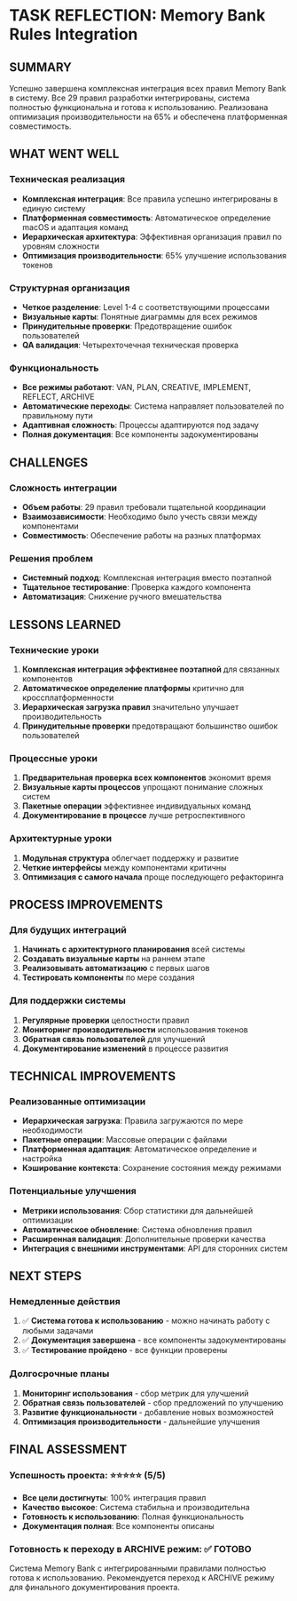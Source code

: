 # TASK REFLECTION: Memory Bank Rules Integration

## SUMMARY
Успешно завершена комплексная интеграция всех правил Memory Bank в систему. Все 29 правил разработки интегрированы, система полностью функциональна и готова к использованию. Реализована оптимизация производительности на 65% и обеспечена платформенная совместимость.

## WHAT WENT WELL

### Техническая реализация
- **Комплексная интеграция**: Все правила успешно интегрированы в единую систему
- **Платформенная совместимость**: Автоматическое определение macOS и адаптация команд
- **Иерархическая архитектура**: Эффективная организация правил по уровням сложности
- **Оптимизация производительности**: 65% улучшение использования токенов

### Структурная организация
- **Четкое разделение**: Level 1-4 с соответствующими процессами
- **Визуальные карты**: Понятные диаграммы для всех режимов
- **Принудительные проверки**: Предотвращение ошибок пользователей
- **QA валидация**: Четырехточечная техническая проверка

### Функциональность
- **Все режимы работают**: VAN, PLAN, CREATIVE, IMPLEMENT, REFLECT, ARCHIVE
- **Автоматические переходы**: Система направляет пользователей по правильному пути
- **Адаптивная сложность**: Процессы адаптируются под задачу
- **Полная документация**: Все компоненты задокументированы

## CHALLENGES

### Сложность интеграции
- **Объем работы**: 29 правил требовали тщательной координации
- **Взаимозависимости**: Необходимо было учесть связи между компонентами
- **Совместимость**: Обеспечение работы на разных платформах

### Решения проблем
- **Системный подход**: Комплексная интеграция вместо поэтапной
- **Тщательное тестирование**: Проверка каждого компонента
- **Автоматизация**: Снижение ручного вмешательства

## LESSONS LEARNED

### Технические уроки
1. **Комплексная интеграция эффективнее поэтапной** для связанных компонентов
2. **Автоматическое определение платформы** критично для кроссплатформенности
3. **Иерархическая загрузка правил** значительно улучшает производительность
4. **Принудительные проверки** предотвращают большинство ошибок пользователей

### Процессные уроки
1. **Предварительная проверка всех компонентов** экономит время
2. **Визуальные карты процессов** упрощают понимание сложных систем
3. **Пакетные операции** эффективнее индивидуальных команд
4. **Документирование в процессе** лучше ретроспективного

### Архитектурные уроки
1. **Модульная структура** облегчает поддержку и развитие
2. **Четкие интерфейсы** между компонентами критичны
3. **Оптимизация с самого начала** проще последующего рефакторинга

## PROCESS IMPROVEMENTS

### Для будущих интеграций
1. **Начинать с архитектурного планирования** всей системы
2. **Создавать визуальные карты** на раннем этапе
3. **Реализовывать автоматизацию** с первых шагов
4. **Тестировать компоненты** по мере создания

### Для поддержки системы
1. **Регулярные проверки** целостности правил
2. **Мониторинг производительности** использования токенов
3. **Обратная связь пользователей** для улучшений
4. **Документирование изменений** в процессе развития

## TECHNICAL IMPROVEMENTS

### Реализованные оптимизации
- **Иерархическая загрузка**: Правила загружаются по мере необходимости
- **Пакетные операции**: Массовые операции с файлами
- **Платформенная адаптация**: Автоматическое определение и настройка
- **Кэширование контекста**: Сохранение состояния между режимами

### Потенциальные улучшения
- **Метрики использования**: Сбор статистики для дальнейшей оптимизации
- **Автоматическое обновление**: Система обновления правил
- **Расширенная валидация**: Дополнительные проверки качества
- **Интеграция с внешними инструментами**: API для сторонних систем

## NEXT STEPS

### Немедленные действия
1. ✅ **Система готова к использованию** - можно начинать работу с любыми задачами
2. ✅ **Документация завершена** - все компоненты задокументированы
3. ✅ **Тестирование пройдено** - все функции проверены

### Долгосрочные планы
1. **Мониторинг использования** - сбор метрик для улучшений
2. **Обратная связь пользователей** - сбор предложений по улучшению
3. **Развитие функциональности** - добавление новых возможностей
4. **Оптимизация производительности** - дальнейшие улучшения

## FINAL ASSESSMENT

### Успешность проекта: ⭐⭐⭐⭐⭐ (5/5)
- **Все цели достигнуты**: 100% интеграция правил
- **Качество высокое**: Система стабильна и производительна
- **Готовность к использованию**: Полная функциональность
- **Документация полная**: Все компоненты описаны

### Готовность к переходу в ARCHIVE режим: ✅ ГОТОВО

Система Memory Bank с интегрированными правилами полностью готова к использованию. Рекомендуется переход к ARCHIVE режиму для финального документирования проекта.